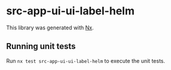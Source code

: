 # src-app-ui-ui-label-helm

This library was generated with [Nx](https://nx.dev).


## Running unit tests

Run `nx test src-app-ui-ui-label-helm` to execute the unit tests.

